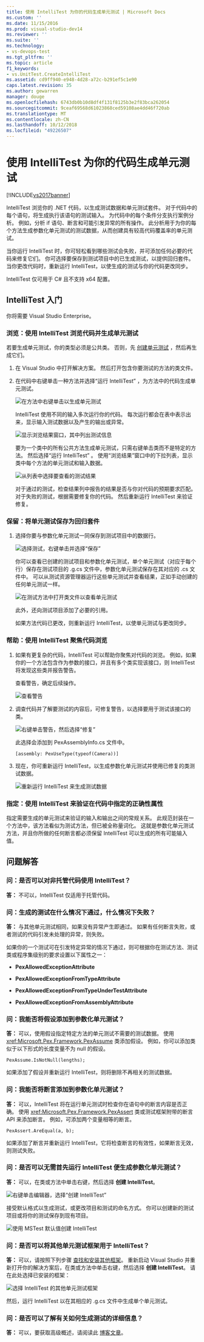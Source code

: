 ```yaml
---
title: 使用 IntelliTest 为你的代码生成单元测试 | Microsoft Docs
ms.custom: ''
ms.date: 11/15/2016
ms.prod: visual-studio-dev14
ms.reviewer: ''
ms.suite: ''
ms.technology:
- vs-devops-test
ms.tgt_pltfrm: ''
ms.topic: article
f1_keywords:
- vs.UnitTest.CreateIntelliTest
ms.assetid: cd9ff940-e948-4d28-a72c-b291ef5c1e90
caps.latest.revision: 35
ms.author: gewarren
manager: douge
ms.openlocfilehash: 6743db0b10d8df4f131f8125b3e2f83bca262054
ms.sourcegitcommit: 9ceaf69568d61023868ced59108ae4dd46f720ab
ms.translationtype: MT
ms.contentlocale: zh-CN
ms.lasthandoff: 10/12/2018
ms.locfileid: "49226507"
---
```

# <a name="generate-unit-tests-for-your-code-with-intellitest"></a>使用 IntelliTest 为你的代码生成单元测试
[!INCLUDE[vs2017banner](../includes/vs2017banner.md)]

IntelliTest 浏览你的 .NET 代码，以生成测试数据和单元测试套件。 对于代码中的每个语句，将生成执行该语句的测试输入。 为代码中的每个条件分支执行案例分析。 例如，分析 if 语句、断言和可能引发异常的所有操作。 此分析用于为你的每个方法生成参数化单元测试的测试数据，从而创建具有较高代码覆盖率的单元测试。  
  
 当你运行 IntelliTest 时，你可轻松看到哪些测试会失败，并可添加任何必要的代码来修复它们。 你可选择要保存到测试项目中的已生成测试，以提供回归套件。 当你更改代码时，重新运行 IntelliTest，以使生成的测试与你的代码更改同步。  
  
 IntelliTest 仅可用于 C# 且不支持 x64 配置。  
  
## <a name="get-started-with-intellitest"></a>IntelliTest 入门  
 你将需要 Visual Studio Enterprise。  
  
### <a name="explore-use-intellitest-to-explore-your-code-and-generate-unit-tests"></a>浏览：使用 IntelliTest 浏览代码并生成单元测试  
 若要生成单元测试，你的类型必须是公共类。 否则，先 [创建单元测试](#NoRun) ，然后再生成它们。  
  
1.  在 Visual Studio 中打开解决方案。 然后打开包含你要测试的方法的类文件。  
  
2.  在代码中右键单击一种方法并选择“运行 IntelliTest”  ，为方法中的代码生成单元测试。  
  
     ![在方法中右键单击以生成单元测试](../test/media/runpex.png "RunPEX")  
  
     IntelliTest 使用不同的输入多次运行你的代码。 每次运行都会在表中表示出来，显示输入测试数据以及产生的输出或异常。  
  
     ![显示浏览结果窗口，其中列出测试信息](../test/media/pexexplorationresults.png "PEXExplorationResults")  
  
     要为一个类中的所有公共方法生成单元测试，只需右键单击类而不是特定的方法。 然后选择“运行 IntelliTest” 。 使用“浏览结果”窗口中的下拉列表，显示类中每个方法的单元测试和输入数据。  
  
     ![从列表中选择要查看的测试结果](../test/media/selectpextest.png "SelectPEXTest")  
  
     对于通过的测试，检查结果列中报告的结果是否与你对代码的预期要求匹配。 对于失败的测试，根据需要修复你的代码。 然后重新运行 IntelliTest 来验证修复。  
  
### <a name="persist-save-the-unit-tests-as-a-regression-suite"></a>保留：将单元测试保存为回归套件  
  
1.  选择你要与参数化单元测试一同保存到测试项目中的数据行。  
  
     ![选择测试，右键单击并选择“保存”](../test/media/savepextests.png "SavePEXTests")  
  
     你可以查看已创建的测试项目和参数化单元测试，单个单元测试（对应于每个行）保存在测试项目的 .g.cs 文件中，参数化单元测试保存在其对应的 .cs 文件中。 可以从测试资源管理器运行这些单元测试并查看结果，正如手动创建的任何单元测试一样。  
  
     ![在测试方法中打开类文件以查看单元测试](../test/media/testmethodpex.png "TestMethodPEX")  
  
     此外，还向测试项目添加了必要的引用。  
  
     如果方法代码已更改，则重新运行 IntelliTest，以使单元测试与更改同步。  
  
### <a name="assist-use-intellitest-to-focus-code-exploration"></a>帮助：使用 IntelliTest 聚焦代码浏览  
  
1.  如果有更复杂的代码，IntelliTest 可以帮助你聚焦对代码的浏览。 例如，如果你的一个方法包含作为参数的接口，并且有多个类实现该接口，则 IntelliTest 将发现这些类并报告警告。  
  
     查看警告，确定后续操作。  
  
     ![查看警告](../test/media/pexviewwarning.png "PEXViewWarning")  
  
2.  调查代码并了解要测试的内容后，可修复警告，以选择要用于测试该接口的类。  
  
     ![右键单击警告，然后选择“修复”](../test/media/pexfixwarning.png "PEXFixWarning")  
  
     此选择会添加到 PexAssemblyInfo.cs 文件中。  
  
     `[assembly: PexUseType(typeof(Camera))]`  
  
3.  现在，你可重新运行 IntelliTest，以生成参数化单元测试并使用已修复的类测试数据。  
  
     ![重新运行 IntelliTest 来生成测试数据](../test/media/pexwarningsfixed.png "PEXWarningsFixed")  
  
### <a name="specify-use-intellitest-to-validate-correctness-properties-that-you-specify-in-code"></a>指定：使用 IntelliTest 来验证在代码中指定的正确性属性  
 指定需要生成的单元测试来验证的输入和输出之间的常规关系。 此规范封装在一个方法中，该方法看似为测试方法，但已被全称量词化。 这就是参数化单元测试方法，并且你所做的任何断言都必须保留 IntelliTest 可以生成的所有可能输入值。  
  
##  <a name="QandALink"></a> 问题解答  
  
### <a name="q-can-you-use-intellitest-for-unmanaged-code"></a>问：是否可以对非托管代码使用 IntelliTest？  
 **答：** 不可以，IntelliTest 仅适用于托管代码。  
  
### <a name="q-when-does-a-generated-test-pass-or-fail"></a>问：生成的测试在什么情况下通过，什么情况下失败？  
 **答：** 与其他单元测试相同，如果没有异常产生即通过。 如果有任何断言失败，或者测试的代码引发未处理的异常，则失败。  
  
 如果你的一个测试可在引发特定异常的情况下通过，则可根据你在测试方法、测试类或程序集级别的要求设置以下属性之一：  
  
-   **PexAllowedExceptionAttribute**  
  
-   **PexAllowedExceptionFromTypeAttribute**  
  
-   **PexAllowedExceptionFromTypeUnderTestAttribute**  
  
-   **PexAllowedExceptionFromAssemblyAttribute**  
  
### <a name="q-can-i-add-assumptions-to-the-parameterized-unit-test"></a>问：我能否将假设添加到参数化单元测试？  
 **答：** 可以，使用假设指定特定方法的单元测试不需要的测试数据。 使用 <xref:Microsoft.Pex.Framework.PexAssume> 类添加假设。 例如，你可以添加类似于以下形式的长度变量不为 null 的假设。  
  
 `PexAssume.IsNotNull(lengths);`  
  
 如果添加了假设并重新运行 IntelliTest，则将删除不再相关的测试数据。  
  
### <a name="q-can-i-add-assertions-to-the-parameterized-unit-test"></a>问：我能否将断言添加到参数化单元测试？  
 **答：** 可以，IntelliTest 将在运行单元测试时检查你在语句中的断言内容是否正确。 使用 <xref:Microsoft.Pex.Framework.PexAssert> 类或测试框架附带的断言 API 来添加断言。 例如，可添加两个变量相等的断言。  
  
 `PexAssert.AreEqual(a, b);`  
  
 如果添加了断言并重新运行 IntelliTest，它将检查断言的有效性，如果断言无效，则测试失败。  
  
###  <a name="NoRun"></a> 问：是否可以无需首先运行 IntelliTest 便生成参数化单元测试？  
 **答：** 可以，在类或方法中单击右键，然后选择 **创建 IntelliTest**。  
  
 ![右键单击编辑器，选择“创建 IntelliTest”](../test/media/pexcreateintellitest.png "PEXCreateIntelliTest")  
  
 接受默认格式以生成测试，或更改项目和测试的命名方式。 你可以创建新的测试项目或将你的测试保存到现有项目。  
  
 ![使用 MSTest 默认值创建 IntelliTest](../test/media/pexcreateintellitestmstest.png "PEXCreateIntelliTestMSTest")  
  
### <a name="q-can-i-use-other-unit-test-frameworks-with-intellitest"></a>问：是否可以将其他单元测试框架用于 IntelliTest？  
 **答：** 可以，请按照下列步骤 [查找和安装其他框架](../test/install-third-party-unit-test-frameworks.md)。 重新启动 Visual Studio 并重新打开你的解决方案后，在类或方法中单击右键，然后选择 **创建 IntelliTest**。 请在此处选择已安装的框架：  
  
 ![选择 IntelliTest 的其他单元测试框架](../test/media/pexcreateintellitestextensions.png "PEXCreateIntelliTestExtensions")  
  
 然后，运行 IntelliTest 以在其相应的 .g.cs 文件中生成单个单元测试。  
  
### <a name="q-can-i-learn-more-about-how-the-tests-are-generated"></a>问：是否可以了解有关如何生成测试的详细信息？  
 **答：** 可以，要获取高级概述，请阅读此 [博客文章](http://blogs.msdn.com/b/visualstudioalm/archive/2015/07/05/intellitest-one-test-to-rule-them-all.aspx)。



